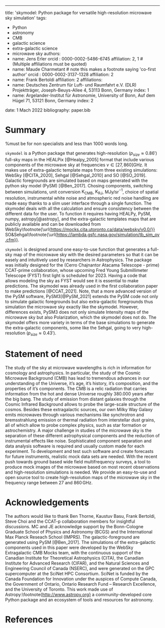 ---
title: 'skymodel: Python package for versatile high-resolution microwave sky simulation'
tags:
  - Python
  - astronomy
  - CMB
  - galactic science
  - extra-galactic science
  - microwave sky
authors:
  - name: Jens Erler
    orcid : 0000-0002-5486-6745
    affiliation: 2, 1 # (Multiple affiliations must be quoted)
  - name: Maude Charmetant # note this makes a footnote saying 'co-first author'
    orcid : 0000-0002-3137-1328 
    affiliation: 2
  - name: Frank Bertoldi 
    affiliation: 2
affiliations:
 - name: Deutsches Zentrum für Luft- und Raumfahrt e.V. (DLR) Projektträger, Joseph-Beuys-Allee 4, 53113 Bonn, Germany 
   index: 1
 - name: Argelander-Institut für Astronomie, University of Bonn, Auf dem Hügel 71, 53121 Bonn, Germany
   index: 2

date: 1 Mach 2022
bibliography: paper.bib

# Summary
%must be for non specialists and less than 1000 words long. 

`skymodel` is a Python package that generates high-resolution ($p_{size}\approx 0.86'$) full-sky maps in the HEALPix [@Healpy_2005]
format that include various components of the microwave sky at frequencies
$\nu \in [27,860]$GHz. It makes use of extra-galactic template maps from three existing 
simulations: WebSky [@CITA_2020], Sehgal [@Sehgal_2010] and SO [@SO_2019]. Galactic foregrounds are simulated based on maps generated with the python sky model (PySM) [@Ben_2017].
Chosing components, switching between simulations, unit conversion
$\mathrm{K}_{\mathrm{CMB}}$, $\mathrm{K}_{\mathrm{RJ}}$, MJy/sr$^{-1}$, choice of spatial resolution, instrumental white noise and atmospheric red noise handling 
are made easy thanks to a slim user interface through a single function. The skymodel deals with all the calculation 
and ensure consistency between the different data for the user. To function it requires 
having HEALPy, PySM, numpy, astropy[@astropy], and the extra-galactic templates maps that are publicly 
available and can be downloaded from WebSky\footnote{\url{https://mocks.cita.utoronto.ca/data/websky/v0.0/}}
SO&Sehgal\footnote{\url{https://lambda.gsfc.nasa.gov/simulation/tb_sim_ov.cfm}}.

`skymodel` is designed around one easy-to-use function that generates
a full-sky map of the microwave sky with the desired parameters so that it can 
be easely and intuitively used by researchers in Astrophysics. The package was initially designed for the (Cerro Chajnantor Atacama Telescope - prime) 
CCAT-prime collaboration, whose upcoming Fred Young Submillimeter Telescope (FYST) first 
light is scheduled for 2023. Having a code that allows modeling the sky as FYST would 
see it is essential to make predictions. The skymodel was already used in the first collaboration 
paper to make predictions [@CCAT_2021]. Note, that a more advanced version of the PySM software, 
PySM3[@PySM_2021] extends the PySM code not only to simulate galactic foregrounds but also extra-galactic foregrounds
thus simulation the microwave sky exactly like the skymodel. However, differences exists, PySM3 
does not only simulate Intensity maps of the microwave sky but also Polarization, which the skymodel 
does not do. The skymodel offers more variety in terms of the base simulations to generate the 
extra-galactic components, some like the Sehgal, going to very high-resolution ($p_{size}\approx 0.43'$).


# Statement of need

The study of the sky at microwave wavelengths is rich in information for cosmology 
and astrophysics. In particular, the study of the Cosmic Microwave Background (CMB) has lead to tremendous advances in our understanding of the Universe, it’s age, it’s history, it’s composition, and the properties of it’s components. The CMB is a relic radiation that carries information from the hot and dense Universe roughly 380.000 years after the big bang. The study of emission from distant galaxies through the Cosmic Infrared Background allows to probe the large-scale structure of the cosmos. Besides these extragalactic sources, our own Milky Way Galaxy emits microwaves through various mechanisms like synchrotron and bremsstrahlung emission or thermal radiation from interstellar dust grains, all of which allow to probe complex physics, such as star formation or astrochemistry. 
A major challenge in studies of the microwave sky is the separation of these different astrophysical components and the reduction of instrumental effects like noise. Sophisticated component separation and data analysis software is required and usually custom made for each experiment. To development and test such software and create forecasts for future instruments, realistic mock data sets are needed. With the recent push towards ground based wide field multifrequency surveys, a tool to produce mock images of the microwave based on most recent observations and high-resolution simulations is needed. We provide an easy-to-use and open source tool to create high-resolution maps of the microwave sky in the frequency range between $27$ and $860 \,$GHz.


# Acknowledgements

The authors would like to thank Ben Thorne, Kaustuv Basu, Frank Bertoldi, Steve Choi and the CCAT-p collaboration members for insightful discussions. MC and JE acknowledge support by the Bonn-Cologne Graduate School of Physics and Astronomy (BCGS) and the International Max Planck Reseach School (IMPRS). The galactic-foreground are generated using PySM [@Ben_2017]. The simulations of the extra-galactic components used in this paper were developed by the WebSky Extragalactic CMB Mocks team, with the continuous support of the Canadian Institute for Theoretical Astrophysics (CITA), the Canadian Institute for Advanced Research (CIFAR), and the Natural Sciences and Engineering Council of Canada (NSERC), and were generated on the GPC supercomputer at the SciNet HPC Consortium. SciNet is funded by the Canada Foundation for Innovation under the auspices of Compute Canada, the Government of Ontario, Ontario Research Fund – Research Excellence, and the University of Toronto. This work made use of Astropy:\footnote{http://www.astropy.org} a community-developed core Python package and an ecosystem of tools and resources for astronomy.


# References
